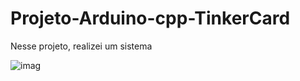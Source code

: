# Projeto-Arduino-cpp-TinkerCard

  Nesse projeto, realizei um sistema 
  
![imag](https://github.com/user-attachments/assets/a318b6ee-bb10-40b8-add4-95fb8471fec1)
